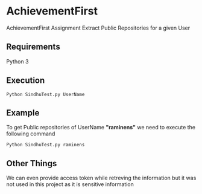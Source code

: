 # AchievementFirst

AchievementFirst Assignment Extract Public Repositories for a given User

## Requirements

Python 3

## Execution

`Python SindhuTest.py UserName`

## Example

To get Public repositories of UserName <B>"raminens"</B> we need to execute the following command

`Python SindhuTest.py raminens`

## Other Things

We can even provide access token while retreving the information but it was not used in this project as it is sensitive information
